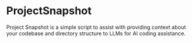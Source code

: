 # ProjectSnapshot
Project Snapshot is a simple script to assist with providing context about your codebase and directory structure to LLMs for AI coding assistance.
